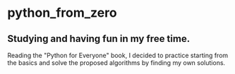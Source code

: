 # python_from_zero 
## Studying and having fun in my free time.

Reading the "Python for Everyone" book, I decided to practice starting from the basics and solve the proposed algorithms by finding my own solutions.
